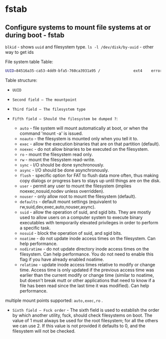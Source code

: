# fstab

## Configure systems to mount file systems at or during boot - fstab




`blkid` - shows `uuid` and filesystem type. 
`ls -l /dev/disk/by-uuid` - other way to get ids

File system table Table:

```bash
UUID=84516a35-ca53-4dd9-bfa5-760ca3931a95 /               ext4    errors=remount-ro 0       1

```
Table structure:

* `UUID` 
* `Second field – The mountpoint` 
* `Third field – The filesystem type`  
* `Fifth field – Should the filesystem be dumped ?`:


    * `auto` - file system will mount automatically at boot, or when the command 'mount -a' is issued.
    * `noauto` - the filesystem is mounted only when you tell it to.
    * `exec` - allow the execution binaries that are on that partition (default).
    * `noexec` - do not allow binaries to be executed on the filesystem.
    * `ro` - mount the filesystem read only.
    * `rw` - mount the filesystem read-write.
    * `sync` - I/O should be done synchronously.
    * `async` - I/O should be done asynchronously.
    * `flush` - specific option for FAT to flush data more often, thus making copy dialogs or progress bars to stays up until things are on the disk.
    * `user` - permit any user to mount the filesystem (implies noexec,nosuid,nodev unless overridden).
    * `nouser` - only allow root to mount the filesystem (default).
    * `defaults` - default mount settings (equivalent to rw,suid,dev,exec,auto,nouser,async).
    * `suid` - allow the operation of suid, and sgid bits. They are mostly used to allow users on a computer system to execute binary executables with temporarily elevated privileges in order to perform a specific task.
    * `nosuid` - block the operation of suid, and sgid bits.
    * `noatime` - do not update inode access times on the filesystem. Can help performance.
    * `nodiratime` - do not update directory inode access times on the filesystem. Can help performance. You do not need to enable this flag if you have    already  enabled noatime.
    * `relatime` - update inode access times relative to modify or change time. Access time is only updated if the previous access time was earlier than the current modify or change time (similar to noatime, but doesn't break mutt or other applications that need to know if a file has been read since the last time it was modified). Can help performance. 

multiple mount points supported: `auto,exec,ro` .


 
* `Sixth field – Fsck order` - The sixth field is used to establish the order by which another utility, fsck, should check filesystems on boot. The value of 1 must always be used for the root filesystem; for all the others we can use 2. If this value is not provided it defaults to 0, and the filesystem will not be checked. 